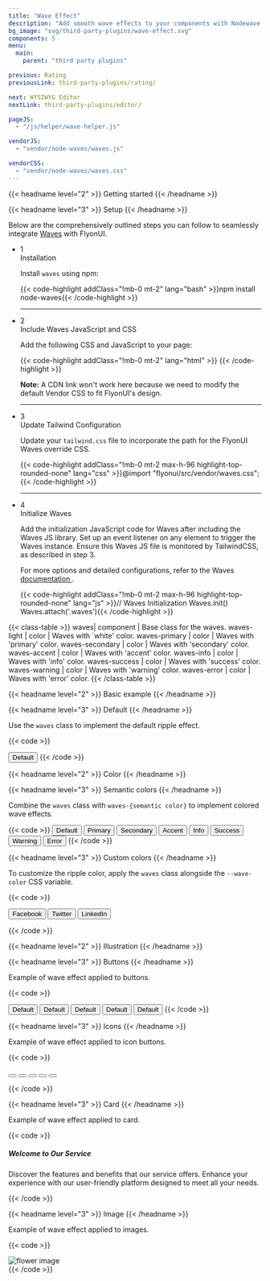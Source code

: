 ```yaml
---
title: "Wave Effect"
description: "Add smooth wave effects to your components with Nodewave for better interaction."
bg_image: "svg/third-party-plugins/wave-effect.svg"
components: 5
menu:
  main:
    parent: "third party plugins"

previous: Rating
previousLink: third-party-plugins/rating/

next: WYSIWYG Editor
nextLink: third-party-plugins/editor/

pageJS:
  - "/js/helper/wave-helper.js"

vendorJS:
  - "vendor/node-waves/waves.js"

vendorCSS:
  - "vendor/node-waves/waves.css"
---
```


<!-------------------- Getting started -------------------->

{{< headname level="2" >}} Getting started {{< /headname >}}

<!-- Setup -->

{{< headname level="3" >}} Setup {{< /headname >}}

Below are the comprehensively outlined steps you can follow to seamlessly integrate <a href="https://fians.github.io/Waves/" target="_blank" class="link link-primary font-semibold">Waves</a> with FlyonUI.

<ul class="timeline timeline-snap-icon timeline-compact timeline-vertical w-full mb-12 ps-0">
  <!-- Installation -->
  <li class="mt-0 mb-0 ps-0">
    <div class="timeline-middle mb-2">
      <span class="text-base-content flex size-7 items-center justify-center rounded-full border border-base-content/20 font-semibold">
        1
      </span>
    </div>
    <div class="timeline-end mb-0 w-full rounded-lg p-4 m-0">
      <div class="text-base-content mb-3 font-semibold">Installation</div>
      <p>Install <code>waves</code> using npm:</p>
      {{< code-highlight addClass="!mb-0 mt-2" lang="bash" >}}npm install node-waves{{< /code-highlight >}}
    </div>
    <hr class="rounded-none border-transparent !w-0.5" />
  </li>

  <!-- Include Third-Party JS and CSS -->
  <li class="mt-0 mb-0 ps-0">
    <div class="timeline-middle mb-2">
      <span class="text-base-content flex size-7 items-center justify-center rounded-full border border-base-content/20 font-semibold">
        2
      </span>
    </div>
    <div class="timeline-end mb-0 w-full rounded-lg p-4 m-0">
      <div class="text-base-content mb-3 font-semibold">Include Waves JavaScript and CSS</div>
      <p>Add the following CSS and JavaScript to your page:</p>
      {{< code-highlight addClass="!mb-0 mt-2" lang="html" >}}
<head>
  <link rel="stylesheet" type="text/css" href="/path/to/waves.min.css" />
</head>
<body>
  <script type="text/javascript" src="../path/to/waves.min.js"></script>
</body>{{< /code-highlight >}}
<p class="!mt-4">
        <strong>Note:</strong> A CDN link won't work here because we need to modify the default Vendor CSS to fit FlyonUI's design.
      </p>
    </div>
    <hr class="!w-0.5 rounded-none border-transparent" />
  </li>

  <!-- Tailwind Configuration -->
  <li class="mt-0 mb-0 ps-0">
    <div class="timeline-middle mb-2">
      <span class="text-base-content flex size-7 items-center justify-center rounded-full border border-base-content/20 font-semibold">
        3
      </span>
    </div>
    <div class="timeline-end mb-0 w-full rounded-lg p-4 m-0">
      <div class="text-base-content mb-3 font-semibold">Update Tailwind Configuration</div>
     <p>Update your <code>tailwind.css</code> file to incorporate the path for the FlyonUI Waves override CSS.</p>
      {{< code-highlight addClass="!mb-0 mt-2 max-h-96 highlight-top-rounded-none" lang="css" >}}@import "flyonui/src/vendor/waves.css";{{< /code-highlight >}}
    </div>
    <hr class="!w-0.5 rounded-none border-transparent" />
  </li>

  <!-- Waves Initialization & Configuration -->
  <li class="mt-0 mb-0 ps-0">
    <div class="timeline-middle mb-2">
      <span class="text-base-content flex size-7 items-center justify-center rounded-full border border-base-content/20 font-semibold">
        4
      </span>
    </div>
    <div class="timeline-end mb-0 w-full rounded-lg p-4 m-0">
      <div class="text-base-content mb-3 font-semibold">Initialize Waves</div>
      <p>Add the initialization JavaScript code for Waves after including the Waves JS library. Set up an event listener on any element to trigger the Waves instance. Ensure this Waves JS file is monitored by TailwindCSS, as described in step 3.</p>
      <p>For more options and detailed configurations, refer to the Waves <a href="https://github.com/fians/Waves?tab=readme-ov-file#waves" class="link link-primary inline-flex items-center gap-1" target="_blank">documentation <span class="icon-[tabler--external-link]"></span></a>.</p>
      {{< code-highlight addClass="!mb-0 mt-2 max-h-96 highlight-top-rounded-none" lang="js" >}}// Waves Initialization
Waves.init()
Waves.attach('.waves'){{< /code-highlight >}}
    </div>
  </li>
</ul>

<!-- Class table -->

{{< class-table >}}
waves| component | Base class for the waves.
waves-light | color | Waves with `white' color.
waves-primary | color | Waves with 'primary' color.
waves-secondary | color | Waves with 'secondary' color.
waves-accent | color | Waves with 'accent' color.
waves-info | color | Waves with 'info' color.
waves-success | color | Waves with 'success' color.
waves-warning | color | Waves with 'warning' color.
waves-error | color | Waves with 'error' color.
{{< /class-table >}}

<!-------------------- Basic example -------------------->

{{< headname level="2" >}} Basic example {{< /headname >}}

<!-- Default -->

{{< headname level="3" >}} Default {{< /headname >}}

Use the `waves` class to implement the default ripple effect.

{{< code >}}

<button class="btn btn-outline waves">Default</button>
{{< /code >}}

<!-------------------- Color -------------------->

{{< headname level="2" >}} Color {{< /headname >}}

<!-- Semantic colors -->

{{< headname level="3" >}} Semantic colors {{< /headname >}}

Combine the `waves` class with `waves-{semantic color}` to implement colored wave effects.

{{< code >}}
<button class="btn btn-soft waves">Default</button>
<button class="btn btn-soft btn-primary waves waves-primary"><span class="waves-ripple"></span>Primary</button>
<button class="btn btn-soft btn-secondary waves waves-secondary">Secondary</button>
<button class="btn btn-soft btn-accent waves waves-accent">Accent</button>
<button class="btn btn-soft btn-info waves waves-info">Info</button>
<button class="btn btn-soft btn-success waves waves-success">Success </button>
<button class="btn btn-soft btn-warning waves waves-warning">Warning</button>
<button class="btn btn-soft btn-error waves waves-error">Error</button>
{{< /code >}}

<!-- Custom colors -->

{{< headname level="3" >}} Custom colors {{< /headname >}}

To customize the ripple color, apply the `waves` class alongside the `--wave-color` CSS variable.

{{< code >}}

<!-- Solid -->
<button class="btn waves [--btn-color:#1877F2] text-white [--wave-color:#ffffff5e]">
  <span class="icon-[tabler--brand-facebook] size-4.5 shrink-0"></span> Facebook <span class="waves-ripple"></span>
</button>

<button class="btn waves btn-soft [--btn-color:#1da1f2] [--btn-fg:#1da1f2] [--wave-color:#4a87d766]">
  <span class="icon-[tabler--brand-x] size-4.5 shrink-0"></span> Twitter
</button>

<button class="btn waves btn-outline [--btn-color:#0a66c2] [--btn-fg:#0a66c2] [--wave-color:#0a66c250]">
  <span class="icon-[tabler--brand-linkedin] size-4.5 shrink-0"></span> LinkedIn
</button>

{{< /code >}}

<!-------------------- Illustration -------------------->

{{< headname level="2" >}} Illustration {{< /headname >}}

<!-- Buttons -->

{{< headname level="3" >}} Buttons {{< /headname >}}

Example of wave effect applied to buttons.

{{< code >}}

<button class="btn btn-primary waves waves-light">Default</button>
<button class="btn btn-primary btn-soft waves waves-primary">Default</button>
<button class="btn btn-primary btn-outline waves waves-primary">Default</button>
<button class="btn btn-primary btn-text waves waves-primary">Default</button>
<button class="btn btn-primary btn-gradient waves waves-light">Default</button>
{{< /code >}}

<!-- Icons -->

{{< headname level="3" >}} Icons {{< /headname >}}

Example of wave effect applied to icon buttons.

{{< code >}}

<button class="btn btn-square waves waves-light btn-primary" aria-label="Icon Button">
  <span class="icon-[tabler--star] size-4.5"></span>
</button>
<button class="btn btn-square waves waves-primary btn-soft btn-primary" aria-label="Soft Icon Button">
  <span class="icon-[tabler--star] size-4.5"></span>
</button>
<button class="btn btn-square waves waves-primary btn-outline btn-primary" aria-label="Outline Icon Button">
  <span class="icon-[tabler--star] size-4.5"></span>
</button>
<button class="btn btn-square waves waves-primary btn-text btn-primary" aria-label="Outline Icon Button">
  <span class="icon-[tabler--star] size-4.5"></span>
</button>
<button class="btn btn-square waves waves-light btn-gradient btn-primary" aria-label="Gradient Icon Button">
  <span class="icon-[tabler--star] size-4.5"></span>
</button>

{{< /code >}}

<!-- Card -->

{{< headname level="3" >}} Card {{< /headname >}}

Example of wave effect applied to card.

{{< code >}}

<div class="card waves waves-primary sm:max-w-sm">
  <div class="card-body">
    <h5 class="card-title mb-2.5">Welcome to Our Service</h5>
    <p>
      Discover the features and benefits that our service offers. Enhance your experience with our user-friendly
      platform designed to meet all your needs.
    </p>
  </div>
</div>
{{< /code >}}

<!-- Image -->

{{< headname level="3" >}} Image {{< /headname >}}

Example of wave effect applied to images.

{{< code >}}

<div class="waves waves-info">
  <img src="https://cdn.flyonui.com/fy-assets/components/card/image-5.png" alt="flower image" />
</div>
{{< /code >}}
